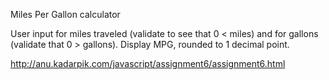 Miles Per Gallon calculator

User input for miles traveled (validate to see that 0 < miles)
and for gallons (validate that 0 > gallons). Display MPG, rounded to 1 decimal point.

http://anu.kadarpik.com/javascript/assignment6/assignment6.html